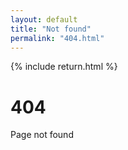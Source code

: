 ```yaml
---
layout: default
title: "Not found"
permalink: "404.html"
---
```

<main>
	<div class="section">
		<div class="container">
			<div class="caja">
				{% include return.html %}
				<h1 class="title has-text-dark has-text-weight-bold">404</h1>
				<p class="subtitle has-text-dark">Page not found</p>
			</div>
		</div>
	</div>
</main>
